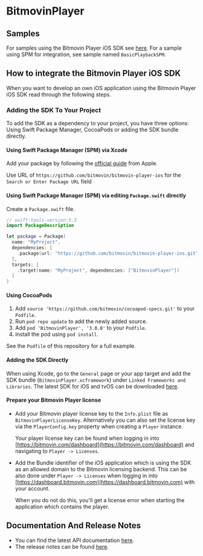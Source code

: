 # BitmovinPlayer

## Samples

For samples using the Bitmovin Player iOS SDK see [here](https://github.com/bitmovin/bitmovin-player-ios-samples).
For a sample using SPM for integration, see sample named `BasicPlaybackSPM`.

## How to integrate the Bitmovin Player iOS SDK
When you want to develop an own iOS application using the Bitmovin Player iOS SDK read through the following steps.

### Adding the SDK To Your Project
To add the SDK as a dependency to your project, you have three options: Using Swift Package Manager, CocoaPods or adding the SDK bundle directly.

#### Using Swift Package Manager (SPM) via Xcode
Add your package by following the [official guide](https://developer.apple.com/documentation/swift_packages/adding_package_dependencies_to_your_app) from Apple.

Use URL of `https://github.com/bitmovin/bitmovin-player-ios` for the `Search or Enter Package URL` field

#### Using Swift Package Manager (SPM) via editing `Package.swift` directly
Create a `Package.swift` file.

```swift
// swift-tools-version:5.3
import PackageDescription

let package = Package(
  name: "MyProject",
  dependencies: [
    .package(url: "https://github.com/bitmovin/bitmovin-player-ios.git", .exact("3.0.0"))
  ],
  targets: [
    .target(name: "MyProject", dependencies: ["BitmovinPlayer"])
  ]
)
```

#### Using CocoaPods
1. Add `source 'https://github.com/bitmovin/cocoapod-specs.git'` to your `Podfile`.
1. Run `pod repo update` to add the newly added source.
1. Add `pod 'BitmovinPlayer', '3.0.0'` to your `Podfile`.
1. Install the pod using `pod install`.

See the `Podfile` of this repository for a full example.

#### Adding the SDK Directly
When using Xcode, go to the `General` page or your app target and add the SDK bundle (`BitmovinPlayer.xcframework`) under `Linked Frameworks and Libraries`. The latest SDK for iOS and tvOS can be downloaded [here](https://cdn.bitmovin.com/player/ios_tvos/3.0.0/BitmovinPlayer.zip).

#### Prepare your Bitmovin Player license

+   Add your Bitmovin player license key to the `Info.plist` file as `BitmovinPlayerLicenseKey`. Alternatively you can also set the license key via the `PlayerConfig.key` property when creating a `Player` instance.

    Your player license key can be found when logging in into [https://bitmovin.com/dashboard](https://bitmovin.com/dashboard) and navigating to `Player -> Licenses`.

+   Add the Bundle identifier of the iOS application which is using the SDK as an allowed domain to the Bitmovin licensing backend. This can be also done under `Player -> Licenses` when logging in into [https://dashboard.bitmovin.com](https://dashboard.bitmovin.com) with your account.

    When you do not do this, you'll get a license error when starting the application which contains the player.


## Documentation And Release Notes
-   You can find the latest API documentation [here](https://bitmovin.com/ios-sdk-documentation/).
-   The release notes can be found [here](https://bitmovin.com/release-notes-ios-sdk/).
